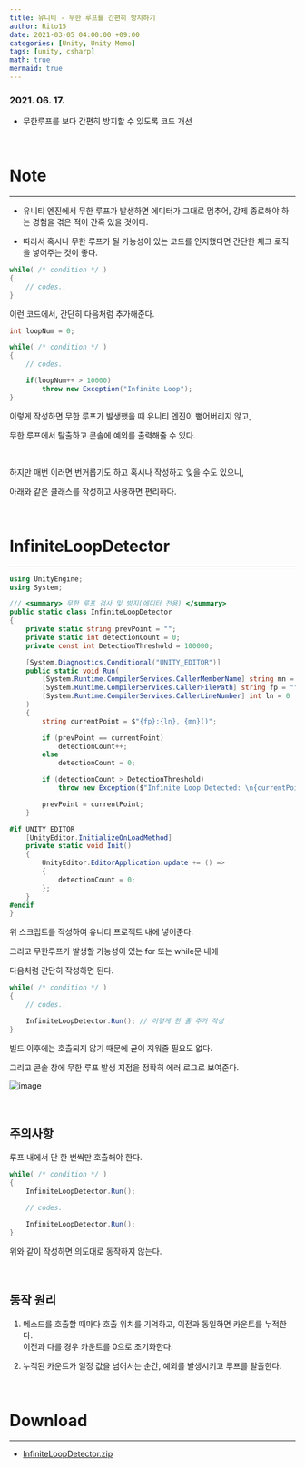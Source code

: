 ```yaml
---
title: 유니티 - 무한 루프를 간편히 방지하기
author: Rito15
date: 2021-03-05 04:00:00 +09:00
categories: [Unity, Unity Memo]
tags: [unity, csharp]
math: true
mermaid: true
---
```


### 2021. 06. 17.
- 무한루프를 보다 간편히 방지할 수 있도록 코드 개선

<br>

# Note
---
- 유니티 엔진에서 무한 루프가 발생하면 에디터가 그대로 멈추어, 강제 종료해야 하는 경험을 겪은 적이 간혹 있을 것이다.

- 따라서 혹시나 무한 루프가 될 가능성이 있는 코드를 인지했다면 간단한 체크 로직을 넣어주는 것이 좋다.

```cs
while( /* condition */ )
{
    // codes..
}
```

이런 코드에서, 간단히 다음처럼 추가해준다.


```cs
int loopNum = 0;

while( /* condition */ )
{
    // codes..

    if(loopNum++ > 10000)
        throw new Exception("Infinite Loop");
}
```

이렇게 작성하면 무한 루프가 발생했을 때 유니티 엔진이 뻗어버리지 않고,

무한 루프에서 탈출하고 콘솔에 예외를 출력해줄 수 있다.

<br>

하지만 매번 이러면 번거롭기도 하고 혹시나 작성하고 잊을 수도 있으니,

아래와 같은 클래스를 작성하고 사용하면 편리하다.

<br>

# InfiniteLoopDetector
---

```cs
using UnityEngine;
using System;

/// <summary> 무한 루프 검사 및 방지(에디터 전용) </summary>
public static class InfiniteLoopDetector
{
    private static string prevPoint = "";
    private static int detectionCount = 0;
    private const int DetectionThreshold = 100000;

    [System.Diagnostics.Conditional("UNITY_EDITOR")]
    public static void Run(
        [System.Runtime.CompilerServices.CallerMemberName] string mn = "",
        [System.Runtime.CompilerServices.CallerFilePath] string fp = "",
        [System.Runtime.CompilerServices.CallerLineNumber] int ln = 0
    )
    {
        string currentPoint = $"{fp}:{ln}, {mn}()";

        if (prevPoint == currentPoint)
            detectionCount++;
        else
            detectionCount = 0;

        if (detectionCount > DetectionThreshold)
            throw new Exception($"Infinite Loop Detected: \n{currentPoint}\n\n");

        prevPoint = currentPoint;
    }

#if UNITY_EDITOR
    [UnityEditor.InitializeOnLoadMethod]
    private static void Init()
    {
        UnityEditor.EditorApplication.update += () =>
        {
            detectionCount = 0;
        };
    }
#endif
}
```

위 스크립트를 작성하여 유니티 프로젝트 내에 넣어준다.


그리고 무한루프가 발생할 가능성이 있는 for 또는 while문 내에

다음처럼 간단히 작성하면 된다.

```cs
while( /* condition */ )
{
    // codes..

    InfiniteLoopDetector.Run(); // 이렇게 한 줄 추가 작성
}
```

빌드 이후에는 호출되지 않기 때문에 굳이 지워줄 필요도 없다.

그리고 콘솔 창에 무한 루프 발생 지점을 정확히 에러 로그로 보여준다.

![image](https://user-images.githubusercontent.com/42164422/122255002-aaf80100-cf08-11eb-986e-63060ee94bcd.png)

<br>

## **주의사항**

루프 내에서 단 한 번씩만 호출해야 한다.

```cs
while( /* condition */ )
{
    InfiniteLoopDetector.Run();

    // codes..

    InfiniteLoopDetector.Run();
}
```

위와 같이 작성하면 의도대로 동작하지 않는다.

<br>

## **동작 원리**

1. 메소드를 호출할 때마다 호출 위치를 기억하고, 이전과 동일하면 카운트를 누적한다.<br>
   이전과 다를 경우 카운트를 0으로 초기화한다.

2. 누적된 카운트가 일정 값을 넘어서는 순간, 예외를 발생시키고 루프를 탈출한다.

<br>

# Download
---
- [InfiniteLoopDetector.zip](https://github.com/rito15/Images/files/6680557/InfiniteLoopDetector.zip)